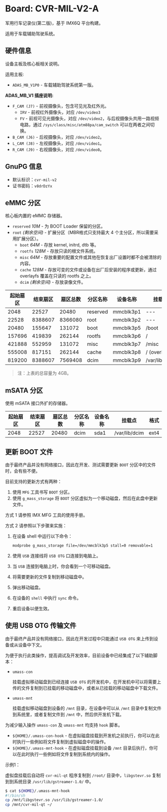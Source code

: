 Board: CVR-MIL-V2-A
===================

军用行车记录仪(第二版)，基于 IMX6Q 平台构建。

适用于车载辅助驾驶系统。

硬件信息
--------

设备主板及核心板相关说明。

适用主板:

- `ADAS_MB_V1P0` - 车载辅助驾驶系统第一版。

**ADAS_MB_V1 插座说明:**

- `F_CAM (J7)` - 前视摄像头，包含可见光及红外光。
  - `IRV` - 前视红外摄像头，对应 `/dev/video3`
  - `FV` - 前视可见光摄像头，对应 `/dev/video2`，与后视摄像头共用一路视频电路，通过 `/sys/class/misc/atm88pa/cam_switch` 可以在两者之间切换。
- `B_CAM (J6)` - 后视摄像头，对应 `/dev/video2`。
- `L_CAM (J8)` - 左视摄像头，对应 `/dev/video1`。
- `R_CAM (J9)` - 右视摄像头，对应 `/dev/video0`。

GnuPG 信息
----------

- 默认标识：`cvr-mil-v2`
- 证书密码：`v8drDzYx`

eMMC 分区
---------

核心板内置的 eMMC 存储器。

- `reserved` *10M* - 为 BOOT Loader 保留的分区。
- `root` *(剩余空间)* - 扩展分区（MBR格式只支持最大 4 个主分区，所以需要采用扩展分区）。
  - `boot` *64M* - 存放 kernel, initrd, dtb 等。
  - `rootfs` *128M* - 存放只读的根文件系统。
  - `misc` *64M* - 存放重要的配置文件或其他在恢复出厂设置时都不会被清除的内容。
  - `cache` *128M* - 存放可变的文件或设备在出厂后安装的程序或更新，通过 overlayfs 覆盖在只读的 rootfs 之上。
  - `dcim` *(剩余空间)* - 存放录像文件。

起始扇区 | 结束扇区 | 扇区总数 | 分区名称 | 设备名称  | 挂载点        | 格式
---------|----------|----------|----------|-----------|---------------|-------
2048     | 22527    | 20480    | reserved | mmcblk3p1 | ---           |
22528    | 8388607  | 8366080  | root     | mmcblk3p2 | ---           |
20480    | 155647   | 131072   | boot     | mmcblk3p5 | /boot         | vfat
157696   | 419839   | 262144   | rootfs   | mmcblk3p6 | /             | squashfs
421888   | 552959   | 131072   | misc     | mmcblk3p7 | /misc         | ext2
555008   | 817151   | 262144   | cache    | mmcblk3p8 | / (overlayfs) | ext4
819200   | 8388607  | 7569408  | dcim     | mmcblk3p9 | /var/lib/dcim | vfat

> 注：上表的总容量为 4GB。

mSATA 分区
----------

使用 mSATA 接口外扩的存储器。

起始扇区 | 结束扇区 | 扇区总数 | 分区名称 | 设备名称  | 挂载点        | 格式
---------|----------|----------|----------|-----------|---------------|-------
2048     | 22527    | 20480    | dcim     | sda1      | /var/lib/dcim | ext4

更新 BOOT 文件
--------------

由于最终产品并没有网络接口，因此在开发、测试需要更新 `BOOT` 分区中的文件时，会有些不便。

目前支持的更新方式有两种：

1. 使用 `MFG` 工具书写 `BOOT` 分区。
2. 使用 `g_mass_storage` 将 `BOOT` 分区虚拟为一个移动磁盘，然后在此盘中更新文件。

方式 1 请参照 IMX MFG 工具的使用手册。

方式 2 请参照以下步骤来实施：

1. 在设备 shell 中运行以下命令：

    ```sh
    modprobe g_mass_storage file=/dev/mmcblk3p5 stall=0 removable=1
    ```

2. 使用 `USB` 连接线将 `USB OTG` 口连接到电脑上。
3. 当 `USB` 连接到电脑上时，你会看到一个可移动磁盘。
4. 将需要更新的文件复制到移动磁盘中。
5. 弹出移动磁盘。
6. 在设备的 `shell` 中执行 `sync` 命令。
7. 重启设备以便生效。

使用 USB OTG 传输文件
---------------------

由于最终产品并没有网络接口，因此在开发过程中只能通过 `USB OTG` 来上传到设备或从设备中下文。

为便于执行此类操作，提高调试及开发效率，目前设备中已经集成了以下辅助脚本：

- `umass-con`

    挂载虚拟移动磁盘到已经连接 `USB OTG` 的开发机中，在开发机中可以将需要上传的文件复制到已挂载的移动磁盘中，或者从已挂载的移动磁盘中下载文件。

- `umass-mnt`

    挂载虚拟移动磁盘到设备的 `/mnt` 目录，在设备中可以从 `/mnt` 目录中复制文件到系统里，或者复制文件到 `/mnt` 中，然后供开发机下载。

为减少输入操作 `umass-con` 及 `umass-mnt` 均支持 `hook` 脚本。

- `${HOME}/.umass-con-hook` - 在虚拟磁盘挂载到开发机之前执行，你可以在此时执行一些例如将文件复制到虚拟磁盘中的操作。
- `${HOME}/.umass-mnt-hook` - 在虚拟磁盘挂载到设备 `/mnt` 目录后执行，你可以在此时执行一些例如将文件复制到系统内的操作。

示例1：

虚拟盘挂载后自动将 `cvr-mil-qt` 程序复制到 `/root/` 目录中，`libgstevr.so` 复制到到系统目录 `/usr/lib/gstreamer-1.0/` 中。

```sh
$ cat ${HOME}/.umass-mnt-hook
#!/bin/sh
cp /mnt/libgstevr.so /usr/lib/gstreamer-1.0/
cp /mnt/cvr-mil-qt ~/
```
